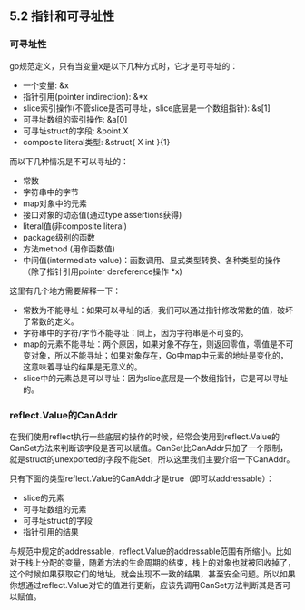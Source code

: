 ## 5.2 指针和可寻址性

### 可寻址性
go规范定义，只有当变量x是以下几种方式时，它才是可寻址的：
* 一个变量: &x
* 指针引用(pointer indirection): &*x
* slice索引操作(不管slice是否可寻址，slice底层是一个数组指针): &s[1]
* 可寻址数组的索引操作: &a[0]
* 可寻址struct的字段: &point.X
* composite literal类型: &struct{ X int }{1}

而以下几种情况是不可以寻址的：
* 常数
* 字符串中的字节
* map对象中的元素
* 接口对象的动态值(通过type assertions获得)
* literal值(非composite literal)
* package级别的函数
* 方法method (用作函数值)
* 中间值(intermediate value)：函数调用、显式类型转换、各种类型的操作（除了指针引用pointer dereference操作 *x)

这里有几个地方需要解释一下：
* 常数为不能寻址：如果可以寻址的话，我们可以通过指针修改常数的值，破坏了常数的定义。
* 字符串中的字符/字节不能寻址：同上，因为字符串是不可变的。
* map的元素不能寻址：两个原因，如果对象不存在，则返回零值，零值是不可变对象，所以不能寻址；如果对象存在，Go中map中元素的地址是变化的，这意味着寻址的结果是无意义的。
* slice中的元素总是可以寻址：因为slice底层是一个数组指针，它是可以寻址的。

### reflect.Value的CanAddr
在我们使用reflect执行一些底层的操作的时候，经常会使用到reflect.Value的CanSet方法来判断该字段是否可以赋值。CanSet比CanAddr只加了一个限制，就是struct的unexported的字段不能Set，所以这里我们主要介绍一下CanAddr。

只有下面的类型reflect.Value的CanAddr才是true（即可以addressable）：
* slice的元素
* 可寻址数组的元素
* 可寻址struct的字段
* 指针引用的结果

与规范中规定的addressable，reflect.Value的addressable范围有所缩小。比如对于栈上分配的变量，随着方法的生命周期的结束，栈上的对象也就被回收掉了，这个时候如果获取它们的地址，就会出现不一致的结果，甚至安全问题。所以如果你想通过reflect.Value对它的值进行更新，应该先调用CanSet方法判断其是否可以赋值。


